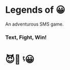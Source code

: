 # Legends of &#128512;
An adventurous SMS game.

### Text, Fight, Win!
# &#128520;&#128298; &#7605;&#128512;
